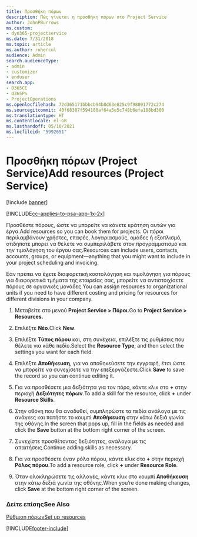 ```yaml
---
title: Προσθήκη πόρων
description: Πώς γίνεται η προσθήκη πόρων στο Project Service
author: JohnPBurrows
ms.custom:
- dyn365-projectservice
ms.date: 7/31/2018
ms.topic: article
ms.author: ruhercul
audience: Admin
search.audienceType:
- admin
- customizer
- enduser
search.app:
- D365CE
- D365PS
- ProjectOperations
ms.openlocfilehash: 72d365171bbbcb94b8d63e825c9f98091772c274
ms.sourcegitcommit: 40f68387f594180af64a5e5c748b6efa188bd300
ms.translationtype: HT
ms.contentlocale: el-GR
ms.lasthandoff: 05/10/2021
ms.locfileid: "5992651"
---
```

# <a name="add-resources-project-service"></a><span data-ttu-id="56c62-103">Προσθήκη πόρων (Project Service)</span><span class="sxs-lookup"><span data-stu-id="56c62-103">Add resources (Project Service)</span></span>

[!include [banner](../includes/psa-now-project-operations.md)]

[!INCLUDE[cc-applies-to-psa-app-1x-2x](../includes/cc-applies-to-psa-app-1x-2x.md)]

<span data-ttu-id="56c62-104">Προσθέστε πόρους, ώστε να μπορείτε να κάνετε κράτηση αυτών για έργα.</span><span class="sxs-lookup"><span data-stu-id="56c62-104">Add resources so you can book them for projects.</span></span> <span data-ttu-id="56c62-105">Οι πόροι περιλαμβάνουν χρήστες, επαφές, λογαριασμούς, ομάδες ή εξοπλισμό, οτιδήποτε μπορεί να θέλετε να συμπεριλάβετε στον προγραμματισμό και την τιμολόγηση του έργου σας.</span><span class="sxs-lookup"><span data-stu-id="56c62-105">Resources can include users, contacts, accounts, groups, or equipment—anything that you might want to include in your project scheduling and invoicing.</span></span>  
  
<span data-ttu-id="56c62-106">Εάν πρέπει να έχετε διαφορετική κοστολόγηση και τιμολόγηση για πόρους για διαφορετικά τμήματα της εταιρείας σας, μπορείτε να αντιστοιχίσετε πόρους σε οργανικές μονάδες.</span><span class="sxs-lookup"><span data-stu-id="56c62-106">You can assign resources to organizational units if you need to have different costing and pricing for resources for different divisions in your company.</span></span>  
  
1.  <span data-ttu-id="56c62-107">Μεταβείτε στο μενού **Project Service > Πόροι.**</span><span class="sxs-lookup"><span data-stu-id="56c62-107">Go to **Project Service > Resources.**</span></span>  
  
2.  <span data-ttu-id="56c62-108">Επιλέξτε **Νέο**.</span><span class="sxs-lookup"><span data-stu-id="56c62-108">Click **New**.</span></span>  
  
3.  <span data-ttu-id="56c62-109">Επιλέξτε **Τύπος πόρου** και, στη συνέχεια, επιλέξτε τις ρυθμίσεις που θέλετε για κάθε πεδίο.</span><span class="sxs-lookup"><span data-stu-id="56c62-109">Select the **Resource Type**, and then select the settings you want for each field.</span></span>  
  
4.  <span data-ttu-id="56c62-110">Επιλέξτε **Αποθήκευση**, για να αποθηκεύσετε την εγγραφή, έτσι ώστε να μπορείτε να συνεχίσετε να την επεξεργάζεστε.</span><span class="sxs-lookup"><span data-stu-id="56c62-110">Click **Save** to save the record so you can continue editing it.</span></span>  
  
5.  <span data-ttu-id="56c62-111">Για να προσθέσετε μια δεξιότητα για τον πόρο, κάντε κλικ στο **+** στην περιοχή **Δεξιότητες πόρων**.</span><span class="sxs-lookup"><span data-stu-id="56c62-111">To add a skill for the resource, click **+** under **Resource Skills**.</span></span>  
  
6.  <span data-ttu-id="56c62-112">Στην οθόνη που θα αναδυθεί, συμπληρώστε τα πεδία ανάλογα με τις ανάγκες και πατήστε το κουμπί **Αποθήκευση** στην κάτω δεξιά γωνία της οθόνης.</span><span class="sxs-lookup"><span data-stu-id="56c62-112">In the screen that pops up, fill in the fields as needed and click the **Save** button at the bottom right corner of the screen.</span></span>  
  
7.  <span data-ttu-id="56c62-113">Συνεχίστε προσθέτοντας δεξιότητες, ανάλογα με τις απαιτήσεις.</span><span class="sxs-lookup"><span data-stu-id="56c62-113">Continue adding skills as necessary.</span></span>  
  
8.  <span data-ttu-id="56c62-114">Για να προσθέσετε έναν ρόλο πόρου, κάντε κλικ στο **+** στην περιοχή **Ρόλος πόρου**.</span><span class="sxs-lookup"><span data-stu-id="56c62-114">To add a resource role, click **+** under **Resource Role**.</span></span>  
  
9. <span data-ttu-id="56c62-115">Όταν ολοκληρώσετε τις αλλαγές, κάντε κλικ στο κουμπί **Αποθήκευση** στην κάτω δεξιά γωνία της οθόνης.</span><span class="sxs-lookup"><span data-stu-id="56c62-115">When you’re done making changes, click **Save** at the bottom right corner of the screen.</span></span>  
  
### <a name="see-also"></a><span data-ttu-id="56c62-116">Δείτε επίσης</span><span class="sxs-lookup"><span data-stu-id="56c62-116">See Also</span></span>  
 [<span data-ttu-id="56c62-117">Ρύθμιση πόρων</span><span class="sxs-lookup"><span data-stu-id="56c62-117">Set up resources</span></span>](../psa/set-up-resources.md)


[!INCLUDE[footer-include](../includes/footer-banner.md)]